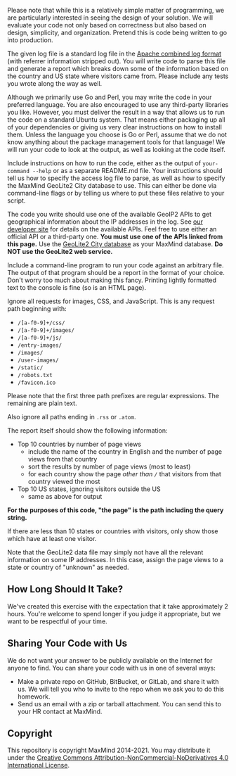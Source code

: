 Please note that while this is a relatively simple matter of programming, we
are particularly interested in seeing the design of your solution. We will
evaluate your code not only based on correctness but also based on design,
simplicity, and organization. Pretend this is code being written to go into
production.

The given log file is a standard log file in the [Apache combined log
format](https://httpd.apache.org/docs/2.4/logs.html#combined) (with referrer
information stripped out). You will write code to parse this file and generate
a report which breaks down some of the information based on the country and US
state where visitors came from. Please include any tests you wrote along the
way as well.

Although we primarily use Go and Perl, you may write the code in your preferred
language. You are also encouraged to use any third-party libraries you like.
However, you must deliver the result in a way that allows us to run the code on
a standard Ubuntu system. That means either packaging up all of your
dependencies or giving us very clear instructions on how to install them.
Unless the language you choose is Go or Perl, assume that we do not know
anything about the package management tools for that language! We will run your
code to look at the output, as well as looking at the code itself.

Include instructions on how to run the code, either as the output of
`your-command --help` or as a separate README.md file. Your instructions should
tell us how to specify the access log file to parse, as well as how to specify
the MaxMind GeoLite2 City database to use. This can either be done via
command-line flags or by telling us where to put these files relative to your
script.

The code you write should use one of the available GeoIP2 APIs to get
geographical information about the IP addresses in the log. See [our developer
site](https://dev.maxmind.com/geoip/docs/databases?lang=en#api-clients) for
details on the available APIs. Feel free to use either an official API or a
third-party one. **You must use one of the APIs linked from this page.** Use
the [GeoLite2 City
database](https://dev.maxmind.com/geoip/geolite2-free-geolocation-data) as your
MaxMind database. **Do NOT use the GeoLite2 web service.**

Include a command-line program to run your code against an arbitrary file. The
output of that program should be a report in the format of your choice. Don't
worry too much about making this fancy. Printing lightly formatted text to the
console is fine (so is an HTML page).

Ignore all requests for images, CSS, and JavaScript. This is any request path
beginning with:

* `/[a-f0-9]+/css/`
* `/[a-f0-9]+/images/`
* `/[a-f0-9]+/js/`
* `/entry-images/`
* `/images/`
* `/user-images/`
* `/static/`
* `/robots.txt`
* `/favicon.ico`

Please note that the first three path prefixes are regular expressions. The
remaining are plain text.

Also ignore all paths ending in `.rss` or `.atom`.

The report itself should show the following information:

* Top 10 countries by number of page views
  * include the name of the country in English and the number of page views
    from that country
  * sort the results by number of page views (most to least)
  * for each country show the page *other than `/`* that visitors from that
    country viewed the most
* Top 10 US states, ignoring visitors outside the US
  * same as above for output

**For the purposes of this code, "the page" is the path including the query
string.**

If there are less than 10 states or countries with visitors, only show those
which have at least one visitor.

Note that the GeoLite2 data file may simply not have all the relevant
information on some IP addresses. In this case, assign the page views to a
state or country of "unknown" as needed.

## How Long Should It Take?

We've created this exercise with the expectation that it take approximately 2
hours. You're welcome to spend longer if you judge it appropriate, but we want
to be respectful of your time.

## Sharing Your Code with Us

We do not want your answer to be publicly available on the Internet for anyone
to find. You can share your code with us in one of several ways:

* Make a private repo on GitHub, BitBucket, or GitLab, and share it with us. We
  will tell you who to invite to the repo when we ask you to do this homework.
* Send us an email with a zip or tarball attachment. You can send this to your
  HR contact at MaxMind.

## Copyright

This repository is copyright MaxMind 2014-2021. You may distribute it under the
[Creative Commons Attribution-NonCommercial-NoDerivatives 4.0 International
License](https://creativecommons.org/licenses/by-nc-nd/4.0/).
